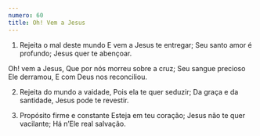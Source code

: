 ```yaml
---
numero: 60
title: Oh! Vem a Jesus
---
```

1. Rejeita o mal deste mundo
E vem a Jesus te entregar;
Seu santo amor é profundo;
Jesus quer te abençoar.

Oh! vem a Jesus,
Que por nós morreu sobre a cruz;
Seu sangue precioso Ele derramou,
E com Deus nos reconciliou.

2. Rejeita do mundo a vaidade,
Pois ela te quer seduzir;
Da graça e da santidade,
Jesus pode te revestir.

3. Propósito firme e constante
Esteja em teu coração;
Jesus não te quer vacilante;
Há n’Ele real salvação.
